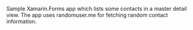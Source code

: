 Sample Xamarin.Forms app which lists some contacts in a master detail view. The app uses randomuser.me for fetching random contact information.
